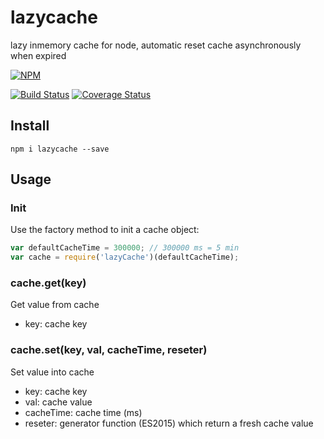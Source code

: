 # lazycache

lazy inmemory cache for node, automatic reset cache asynchronously when expired

[![NPM](https://nodei.co/npm/lazycache.png?compact=true)](https://nodei.co/npm/lazycache/)

[![Build Status](https://travis-ci.org/csbun/lazy-cache.svg?branch=master)](https://travis-ci.org/csbun/lazy-cache)
[![Coverage Status](https://coveralls.io/repos/csbun/lazy-cache/badge.svg?branch=master&service=github)](https://coveralls.io/github/csbun/lazy-cache?branch=master)

## Install

```
npm i lazycache --save
```

## Usage

### Init

Use the factory method to init a cache object:

```javascript
var defaultCacheTime = 300000; // 300000 ms = 5 min
var cache = require('lazyCache')(defaultCacheTime);
```

### cache.get(key)

Get value from cache

- key: cache key

### cache.set(key, val, cacheTime, reseter)

Set value into cache

- key: cache key
- val: cache value
- cacheTime: cache time (ms)
- reseter: generator function (ES2015) which return a fresh cache value


